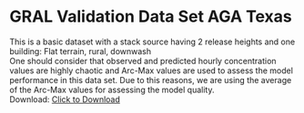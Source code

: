 # GRAL Validation Data Set AGA Texas<br>
This is a basic dataset with a stack source having 2 release heights and one building:  Flat terrain, rural, downwash<br>
One should consider that observed and predicted hourly concentration values are highly chaotic and Arc-Max values are used to assess the model performance in this data set. Due to this reasons, we are using the average of the Arc-Max values for assessing the model quality.<br>
Download: <a href="Texas_V2109.7z" download>Click to Download</a>

